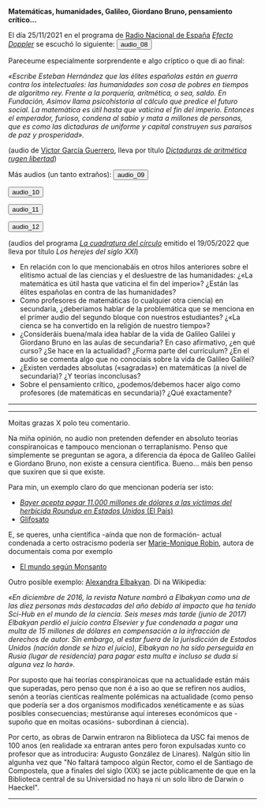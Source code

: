 __Matemáticas, humanidades, Galileo, Giordano Bruno, pensamiento crítico...__

El día 25/11/2021 en el programa de [Radio Nacional de España](https://www.rtve.es/radio/) [_Efecto Doppler_](https://www.rtve.es/play/audios/efecto-doppler/) se escuchó lo siguiente:
<audio id="ID008" source src="audio_03_dictaduras_aritmetica.mp3"></audio><button onclick="playAudio('ID008')" type="button">audio_08</button>
<script>
function playAudio(audio_element) {
	var x = document.getElementById(audio_element);
	x.play();
}
</script>
 
Pareceume especialmente sorprendente e algo críptico o que di ao final:

_«Escribe Esteban Hernández que las élites españolas están en guerra contra los intelectuales: las humanidades son cosa de pobres en tiempos de algoritmo rey. Frente a la porquería, aritmética, o sea, saldo. En Fundación, Asimov llama psicohistoria al cálculo que predice el futuro social. La matemática es útil hasta que vaticina el fin del imperio. Entonces el emperador, furioso, condena al sabio y mata a millones de personas, que es como las dictaduras de uniforme y capital construyen sus paraísos de paz y prosperidad»._

(audio de [Víctor García Guerrero](https://twitter.com/VictorGGuerrero?ref_src=twsrc%5Egoogle%7Ctwcamp%5Eserp%7Ctwgr%5Eauthor), lleva por título [_Dictaduras de aritmética rugen libertad_](https://www.ivoox.com/dictaduras-aritmetica-rugen-libertad-audios-mp3_rf_78824089_1.html))

Más audios (un tanto extraños):
<audio id="ID009" source src="audio_intro.mp3"></audio><button onclick="playAudio('ID009')" type="button">audio_09</button>
<script>
function playAudio(audio_element) {
	var x = document.getElementById(audio_element);
	x.play();
}
</script>

<audio id="ID010" source src="audio_galileo_bruno.mp3"></audio><button onclick="playAudio('ID010')" type="button">audio_10</button>
<script>
function playAudio(audio_element) {
	var x = document.getElementById(audio_element);
	x.play();
}
</script>

<audio id="ID011" source src="audio_ciencia_mal.mp3"></audio><button onclick="playAudio('ID011')" type="button">audio_11</button>
<script>
function playAudio(audio_element) {
	var x = document.getElementById(audio_element);
	x.play();
}
</script>

<audio id="ID012" source src="audio_pensamiento_critico.mp3"></audio><button onclick="playAudio('ID012')" type="button">audio_12</button>
<script>
function playAudio(audio_element) {
	var x = document.getElementById(audio_element);
	x.play();
}
</script>
 
(audios del programa [_La cuadratura del círculo_](https://www.rtve.es/play/audios/la-cuadratura-del-circulo/) emitido el 19/05/2022 que lleva por título _Los herejes del siglo XXI_)

- En relación con lo que mencionabáis en otros hilos anteriores sobre el elitismo actual de las ciencias y el desluestre de las humanidades:  ¿«La matemática es útil hasta que vaticina el fin del imperio»? ¿Están las élites españolas en contra de las humanidades?
- Como profesores de matemáticas (o cualquier otra ciencia) en secundaria, ¿deberíamos hablar de la problemática que se menciona en el primer audio del segundo bloque con nuestros estudiantes? ¿«La cienca se ha convertido en la religión de nuestro tiempo»?
- ¿Consideráis buena/mala idea hablar de la vida de Galileo Galilei y Giordano Bruno en las aulas de secundaria? En caso afirmativo, ¿en qué curso? ¿Se hace en la actualidad? ¿Forma parte del currículum? ¿En el audio se comenta algo que no conocíais sobre la vida de Galileo Galilei?
- ¿Existen verdades absolutas («sagradas») en matemáticas (a nivel de secundaria)? ¿Y teorías inconclusas?
- Sobre el pensamiento crítico, ¿podemos/debemos hacer algo como profesores (de matemáticas en secundaria)? ¿Qué exactamente?

<hr>
<hr>

Moitas grazas X polo teu comentario.

Na miña opinión, no audio non pretenden defender en absoluto teorías conspiranoicas e tampouco mencionan o terraplanismo. Penso que simplemente se preguntan se agora, a diferencia da época de Galileo Galilei e Giordano Bruno, non existe a censura científica. Bueno... máis ben penso que suxiren que si que existe.

Para min, un exemplo claro do que mencionan podería ser isto:
- [_Bayer acepta pagar 11.000 millones de dólares a las víctimas del herbicida Roundup en Estados Unidos_ (El País)](https://elpais.com/sociedad/2020-06-24/bayer-acepta-pagar-11000-millones-de-dolares-a-las-victimas-del-herbicida-roundup.html)
- [Glifosato](https://es.wikipedia.org/wiki/Glifosato)

E, se queres, unha científica -aínda que non de formación- actual condenada a certo ostracismo podería ser [Marie-Monique Robin](https://es.wikipedia.org/wiki/Marie-Monique_Robin), autora de documentais coma por exemplo
- [El mundo según Monsanto](https://es.wikipedia.org/wiki/El_mundo_seg%C3%BAn_Monsanto)

Outro posible exemplo: [Alexandra Elbakyan](https://es.wikipedia.org/wiki/Alexandra_Elbakyan). Di na Wikipedia:

_«En diciembre de 2016, la revista Nature nombró a Elbakyan como una de las diez personas más destacadas del año debido al impacto que ha tenido Sci-Hub en el mundo de la ciencia.
Seis meses más tarde (junio de 2017) Elbakyan perdió el juicio contra Elsevier y fue condenada a pagar una multa de 15 millones de dólares en compensación a la infracción de derechos de autor. Sin embargo, al estar fuera de la jurisdicción de Estados Unidos (nación donde se hizo el juicio), Elbakyan no ha sido perseguida en Rusia (lugar de residencia) para pagar esta multa e incluso se duda si alguna vez lo hará»._

Por suposto que hai teorías conspiranoicas que na actualidade están máis que superadas, pero penso que non é a iso ao que se refiren nos audios, senón a teorías cientícas realmente polémicas na actualidade (como penso que podería ser a dos organismos modificados xenéticamente e as súas posibles consecuencias; mestúranse aquí intereses económicos que -supoño que en moitas ocasións- subordinan á ciencia).

Por certo, as obras de Darwin entraron na Biblioteca da USC fai menos de 100 anos (en realidade xa entraran antes pero foron expulsadas xunto co profesor que as introducira: Augusto González de Linares). Nalgún sitio lin algunha vez que "No faltará tampoco algún Rector, como el de Santiago de Compostela, que a finales del siglo (XIX) se jacte públicamente de que en la Biblioteca central de su Universidad no haya ni un solo libro de Darwin o Haeckel".

<hr>
